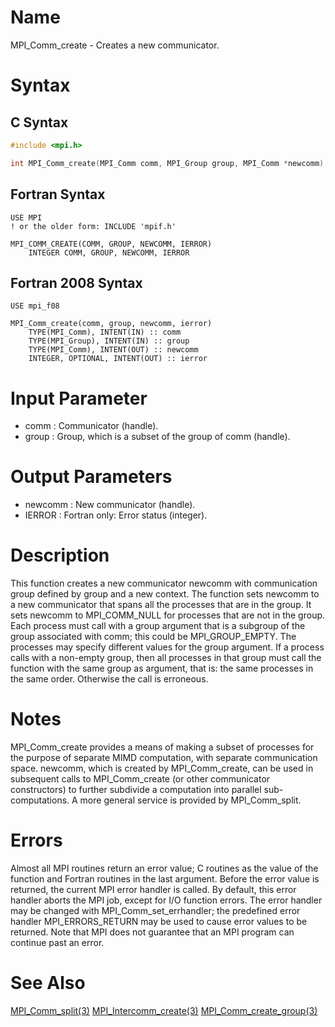 # Name

MPI_Comm_create - Creates a new communicator.

# Syntax

## C Syntax

```C
#include <mpi.h>

int MPI_Comm_create(MPI_Comm comm, MPI_Group group, MPI_Comm *newcomm)
```

## Fortran Syntax

```Fortran
USE MPI
! or the older form: INCLUDE 'mpif.h'

MPI_COMM_CREATE(COMM, GROUP, NEWCOMM, IERROR)
    INTEGER	COMM, GROUP, NEWCOMM, IERROR
```


## Fortran 2008 Syntax

```Fortran
USE mpi_f08

MPI_Comm_create(comm, group, newcomm, ierror)
    TYPE(MPI_Comm), INTENT(IN) :: comm
    TYPE(MPI_Group), INTENT(IN) :: group
    TYPE(MPI_Comm), INTENT(OUT) :: newcomm
    INTEGER, OPTIONAL, INTENT(OUT) :: ierror
```


# Input Parameter

* comm : Communicator (handle).
* group : Group, which is a subset of the group of comm (handle).

# Output Parameters

* newcomm : New communicator (handle).
* IERROR : Fortran only: Error status (integer).

# Description

This function creates a new communicator newcomm with communication
group defined by group and a new context. The function sets newcomm to
a new communicator that spans all the processes that are in the group.
It sets newcomm to MPI_COMM_NULL for processes that are not in the
group.
Each process must call with a group argument that is a subgroup of the
group associated with comm; this could be MPI_GROUP_EMPTY. The
processes may specify different values for the group argument. If a
process calls with a non-empty group, then all processes in that group
must call the function with the same group as argument, that is: the
same processes in the same order. Otherwise the call is erroneous.

# Notes

MPI_Comm_create provides a means of making a subset of processes for the
purpose of separate MIMD computation, with separate communication space.
newcomm, which is created by MPI_Comm_create, can be used in
subsequent calls to MPI_Comm_create (or other communicator constructors)
to further subdivide a computation into parallel sub-computations. A
more general service is provided by MPI_Comm_split.

# Errors

Almost all MPI routines return an error value; C routines as the value
of the function and Fortran routines in the last argument.
Before the error value is returned, the current MPI error handler is
called. By default, this error handler aborts the MPI job, except for
I/O function errors. The error handler may be changed with
MPI_Comm_set_errhandler; the predefined error handler MPI_ERRORS_RETURN
may be used to cause error values to be returned. Note that MPI does not
guarantee that an MPI program can continue past an error.

# See Also

[MPI_Comm_split(3)](MPI_Comm_split.html)
[MPI_Intercomm_create(3)](MPI_Intercomm_create.html)
[MPI_Comm_create_group(3)](MPI_Comm_create_group.html)
